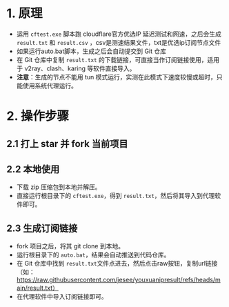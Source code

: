 # 1. 原理
- 运用 `cftest.exe` 脚本跑 cloudflare官方优选IP 延迟测试和网速，之后会生成 `result.txt` 和 `result.csv` ，csv是测速结果文件，txt是优选ip订阅节点文件
- 如果运行auto.bat脚本，生成之后会自动提交到 Git 仓库
- 在 Git 仓库中复制 `result.txt` 的下载链接，可直接当作订阅链接使用，适用于 v2ray、clash、karing 等软件直接导入。
- **注意**：生成的节点不能用 tun 模式运行，实测在此模式下速度较慢或超时，只能使用系统代理运行。

# 2. 操作步骤
## 2.1 打上 star 并 fork 当前项目

## 2.2 本地使用
- 下载 zip 压缩包到本地并解压。
- 直接运行根目录下的 `cftest.exe`，得到 `result.txt`，然后将其导入到代理软件即可。

## 2.3 生成订阅链接
- fork 项目之后，将其 git clone 到本地。
- 运行根目录下的 `auto.bat`，结果会自动推送到代码仓库。
- 在 Git 仓库中找到 `result.txt`文件点进去，然后点击raw按钮，复制url链接（如：https://raw.githubusercontent.com/jesee/youxuanipresult/refs/heads/main/result.txt）
- 在代理软件中导入订阅链接即可。
